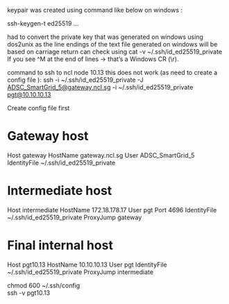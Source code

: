 keypair was created using command like below on windows :
 
ssh-keygen-t ed25519 ...
 
had to convert the private key that was generated on windows using dos2unix as the line endings of the text file generated on windows will be based on carriage return 
can check using cat -v ~/.ssh/id_ed25519_private
If you see ^M at the end of lines → that’s a Windows CR (\r).
 
command to ssh to ncl node 10.13
this does not work (as need to create a config file ):
ssh -i ~/.ssh/id_ed25519_private -J ADSC_SmartGrid_5@gateway.ncl.sg -i ~/.ssh/id_ed25519_private pgt@10.10.10.13
 
Create config file first
 
# Gateway host
Host gateway
    HostName gateway.ncl.sg
    User ADSC_SmartGrid_5
    IdentityFile ~/.ssh/id_ed25519_private
# Intermediate host
Host intermediate
    HostName 172.18.178.17
    User pgt
    Port 4696
    IdentityFile ~/.ssh/id_ed25519_private
    ProxyJump gateway
# Final internal host
Host pgt10.13
    HostName 10.10.10.13
    User pgt
    IdentityFile ~/.ssh/id_ed25519_private
    ProxyJump intermediate
 
chmod 600 ~/.ssh/config  
ssh -v pgt10.13
 
